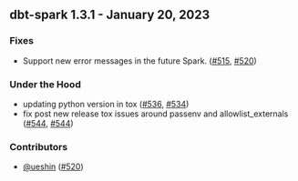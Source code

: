## dbt-spark 1.3.1 - January 20, 2023
### Fixes
- Support new error messages in the future Spark. ([#515](https://github.com/dbt-labs/dbt-spark/issues/515), [#520](https://github.com/dbt-labs/dbt-spark/pull/520))
### Under the Hood
- updating python version in tox ([#536](https://github.com/dbt-labs/dbt-spark/issues/536), [#534](https://github.com/dbt-labs/dbt-spark/pull/534))
- fix post new release tox issues around passenv and allowlist_externals ([#544](https://github.com/dbt-labs/dbt-spark/issues/544), [#544](https://github.com/dbt-labs/dbt-spark/pull/544))

### Contributors
- [@ueshin](https://github.com/ueshin) ([#520](https://github.com/dbt-labs/dbt-spark/pull/520))
